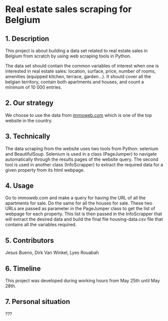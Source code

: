 # Real estate sales scraping for Belgium

##  1. Description

This project is about building a data set related to real estate sales in Belgium from scratch
by using web scraping tools in Python.

The data set should contain the common variables of interest when one is interested in real estate sales:
location, surface, price, number of rooms, amenities (equipped kitchen, terrace, garden...). It should cover all
the belgian territory, contain both apartments and houses, and count a minimum of 10 000 entries.

##  2. Our strategy
We choose to use the data from [immoweb.com](http://www.immoweb.com) which is one of the top website in the country.

##  3. Technically
The data scraping from the website uses two tools from Python: selenium and BeautifulSoup. Selenium is used in a class (PageJumper) to navigate
automatically through the results pages of the website query. The second tool is used in another class (InfoScrapper) to extract the required data for a given property from its html webpage.

##  4. Usage
Go to immoweb.com and make a query for having the URL of all the apartments for sale. Do the same for all the houses for sale. These two URLs are passed as parameter in the PageJumper class to get the list of webpage for each property. This list is then passed in the InfoScrapper that will extract the desired data and build the final file housing-data.csv file that contains all the variables required.

##  5. Contributors
Jesus Bueno, Dirk Van Winkel, Lyes Rouabah

##  6. Timeline
This project was developed during working hours from May 25th until May 28th.

##  7. Personal situation
???
